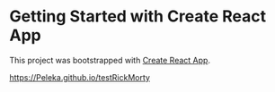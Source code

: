 # Getting Started with Create React App

This project was bootstrapped with [Create React App](https://github.com/facebook/create-react-app).

https://Peleka.github.io/testRickMorty
